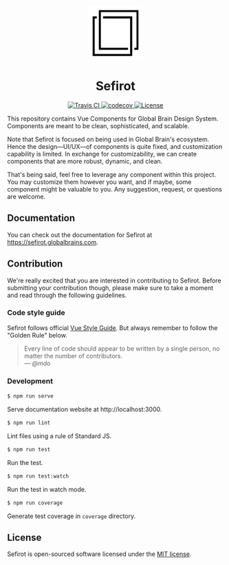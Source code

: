 <p align="center">
  <img width="128" src="https://github.com/globalbrain/sefirot/raw/master/logo-sefirot.png" alt="Sefirot">
</p>

<h1 align="center">Sefirot</h1>

<p align="center">
  <a href="https://travis-ci.org/globalbrain/sefirot">
      <img src="https://travis-ci.org/globalbrain/sefirot.svg?branch=master" alt="Travis CI">
  </a>
  <a href="https://codecov.io/gh/globalbrain/sefirot">
      <img src="https://codecov.io/gh/globalbrain/sefirot/branch/master/graph/badge.svg" alt="codecov">
  </a>
  <a href="https://github.com/globalbrain/sefirot/blob/master/LICENSE.md">
      <img src="https://img.shields.io/npm/l/@globalbrain/sefirot.svg" alt="License">
  </a>
</p>

This repository contains Vue Components for Global Brain Design System. Components are meant to be clean, sophisticated, and scalable.

Note that Sefirot is focused on being used in Global Brain's ecosystem. Hence the design—UI/UX—of components is quite fixed, and customization capability is limited. In exchange for customizability, we can create components that are more robust, dynamic, and clean.

That's being said, feel free to leverage any component within this project. You may customize them however you want, and if maybe, some component might be valuable to you. Any suggestion, request, or questions are welcome.

## Documentation

You can check out the documentation for Sefirot at https://sefirot.globalbrains.com.

## Contribution

We're really excited that you are interested in contributing to Sefirot. Before submitting your contribution though, please make sure to take a moment and read through the following guidelines.

### Code style guide

Sefirot follows official [Vue Style Guide](https://vuejs.org/v2/style-guide/). But always remember to follow the "Golden Rule" below.

> Every line of code should appear to be written by a single person, no matter the number of contributors.  
> &mdash; <cite>@mdo</cite>

### Development

```bash
$ npm run serve
```

Serve documentation website at http://localhost:3000.

```bash
$ npm run lint
```

Lint files using a rule of Standard JS.

```bash
$ npm run test
```

Run the test.

```bash
$ npm run test:watch
```

Run the test in watch mode.

```bash
$ npm run coverage
```

Generate test coverage in `coverage` directory.

## License

Sefirot is open-sourced software licensed under the [MIT license](LICENSE.md).
